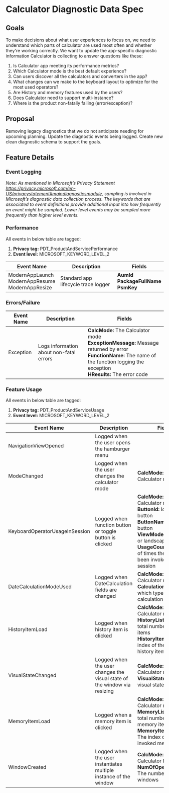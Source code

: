 # Calculator Diagnostic Data Spec

## Goals
To make decisions about what user experiences to focus on, we need to understand which parts of calculator are used most often and whether they're working correctly. We want to update the app-specific diagnostic information Calculator is collecting to answer questions like these:

  1. Is Calculator app meeting its performance metrics?
  2. Which Calculator mode is the best default experience?
  3. Can users discover all the calculators and converters in the app?
  4. What changes can we make to the keyboard layout to optimize for the most used operators?
  5. Are History and memory features used by the users?
  6. Does Calculator need to support multi-instance? 
  7. Where is the product non-fatally failing (error/exception)?

## Proposal
Removing legacy diagnostics that we do not anticipate needing for upcoming planning. Update the diagnostic events being logged. Create new clean diagnostic schema to support the goals.

## Feature Details
### Event Logging
_Note: As mentioned in Microsoft’s Privacy Statement https://privacy.microsoft.com/en-US/privacystatement#maindiagnosticsmodule, sampling is involved in Microsoft’s diagnostic data collection process.  The keywords that are associated to event definitions provide additional input into how frequently an event might be sampled. Lower level events may be sampled more frequently than higher level events._

### Performance
All events in below table are tagged:

  1. **Privacy tag:** PDT_ProductAndServicePerformance
  2. **Event level:** MICROSOFT_KEYWORD_LEVEL_2

| Event Name	| Description| Fields |
|---------------|--------|-------------|
| ModernAppLaunch <br> ModernAppResume <br>ModernAppResize | Standard app lifecycle trace logger | **AumId** <br> **PackageFullName** <br> **PsmKey**<br> |

### Errors/Failure
| Event Name | Description | Fields |
|------------|--------|-------------|
| Exception  | Logs information about non-fatal errors | **CalcMode:** The Calculator mode <br> **ExceptionMessage:** Message returned by error <br> **FunctionName:** The name of the function logging the exception <br> **HResults:** The error code<br> |

### Feature Usage
All events in below table are tagged:

  1. **Privacy tag:** PDT_ProductAndServiceUsage
  2. **Event level:** MICROSOFT_KEYWORD_LEVEL_2

| Event Name | Description | Fields |
|------------|--------|-------------|
| NavigationViewOpened | Logged when the user opens the hamburger menu | |
| ModeChanged | Logged when the user changes the calculator mode | **CalcMode:** The Calculator mode | 
| KeyboardOperatorUsageInSession | Logged when function button or toggle button is clicked | **CalcMode:** The Calculator mode <br> **ButtonId:** Id of the button<br> **ButtonName:** Name of button<br> **ViewModeId:** Portrait or landscape view <br> **UsageCount:** Number of times the button has been invoked in the session |
| DateCalculationModeUsed | Logged when DateCalculation fields are changed  | **CalcMode:** The Calculator mode <br> **CalculationType:** Logs which type of calculation was used |
| HistoryItemLoad | Logged when history item is clicked | **CalcMode:** The Calculator mode<br> **HistoryListSize:** The total number of history items<br> **HistoryItemIndex:** The index of the invoked history item |
| VisualStateChanged | Logged when the user changes the visual state of the window via resizing | **CalcMode:** The Calculator mode<br> **VisualState:** The new visual state |
| MemoryItemLoad | Logged when a memory item is clicked | **CalcMode:** The Calculator mode<br> **MemoryListSize:** The total number of memory items<br> **MemoryItemIndex:** The index of the invoked memory item|
| WindowCreated | Logged when the user instantiates multiple instance of the window | **CalcMode:** The Calculator Mode<br> **NumOfOpenWindows:** The number of open windows |
